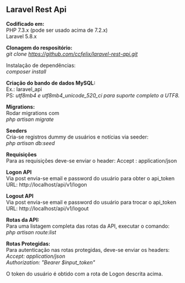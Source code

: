 ## **Laravel Rest Api**
  
**Codificado em:**  
PHP 7.3.x (pode ser usado acima de 7.2.x)  
Laravel 5.8.x  
 
**Clonagem do respositório:**  
*git clone https://github.com/ccfelix/laravel-rest-api.git*  
  
Instalação de dependências:  
*composer install*  
  
**Criação do bando de dados MySQL:**  
Ex.: laravel_api  
PS: *utf8mb4 e utf8mb4_unicode_520_ci para suporte completo a UTF8.* 
  
**Migrations:**  
Rodar migrations com  
*php artisan migrate*  
  
**Seeders**  
Cria-se registros dummy de usuários e notícias via seeder:  
*php artisan db:seed*  
  
**Requisições**  
Para as requisições deve-se enviar o header: Accept : application/json  
 
**Logon API**  
Via post envia-se email e password do usuário para obter o api_token  
URL:  http://localhost/api/v1/logon  
 
**Logout API**  
Via post envia-se email e password do usuário para trocar o api_token  
URL:  http://localhost/api/v1/logout  
  
**Rotas da API:**  
Para uma listagem completa das rotas da API, executar o comando:  
*php artisan route:list*  
  
**Rotas Protegidas:**  
Para autenticação nas rotas protegidas, deve-se enviar os headers:  
*Accept: application/json*  
*Authorization: "Bearer $input_token"*  
  
O token do usuário é obtido com a rota de Logon descrita acima.  
  
  
